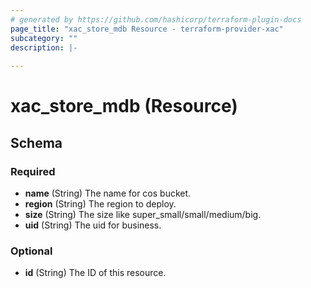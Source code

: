 ```yaml
---
# generated by https://github.com/hashicorp/terraform-plugin-docs
page_title: "xac_store_mdb Resource - terraform-provider-xac"
subcategory: ""
description: |-
  
---
```


# xac_store_mdb (Resource)





<!-- schema generated by tfplugindocs -->
## Schema

### Required

- **name** (String) The name for cos bucket.
- **region** (String) The region to deploy.
- **size** (String) The size like super_small/small/medium/big.
- **uid** (String) The uid for business.

### Optional

- **id** (String) The ID of this resource.


